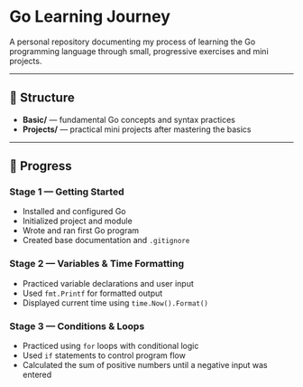 # Go Learning Journey

A personal repository documenting my process of learning the Go programming language through small, progressive exercises and mini projects.

---

## 📁 Structure
- **Basic/** — fundamental Go concepts and syntax practices  
- **Projects/** — practical mini projects after mastering the basics  

---

## 🧭 Progress

### Stage 1 — Getting Started
- Installed and configured Go  
- Initialized project and module  
- Wrote and ran first Go program  
- Created base documentation and `.gitignore`

### Stage 2 — Variables & Time Formatting
- Practiced variable declarations and user input  
- Used `fmt.Printf` for formatted output  
- Displayed current time using `time.Now().Format()`

### Stage 3 — Conditions & Loops
- Practiced using `for` loops with conditional logic  
- Used `if` statements to control program flow  
- Calculated the sum of positive numbers until a negative input was entered
